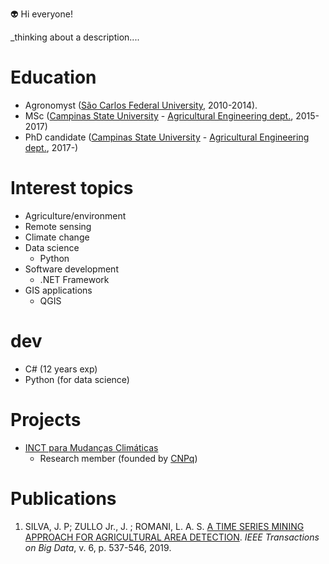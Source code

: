 :alien: Hi everyone!

_thinking about a description....

# Education
- Agronomyst ([São Carlos Federal University](https://www.cca.ufscar.br/pt-br), 2010-2014).
- MSc ([Campinas State University](https://www.unicamp.br/unicamp/english) - [Agricultural Engineering dept.](https://www.feagri.unicamp.br/portal/en/), 2015-2017)
- PhD candidate ([Campinas State University](https://www.unicamp.br/unicamp/english) - [Agricultural Engineering dept.](https://www.feagri.unicamp.br/portal/en/), 2017-)

# Interest topics
- Agriculture/environment
- Remote sensing
- Climate change
- Data science
  - Python
- Software development
  - .NET Framework
- GIS applications
  - QGIS

# dev
- C# (12 years exp)
- Python (for data science)

# Projects

- [INCT para Mudanças Climáticas](http://www.ccst.inpe.br/projetos/inct/)
  - Research member (founded by [CNPq](https://www.gov.br/cnpq/pt-br))

# Publications
1. SILVA, J. P; ZULLO Jr., J.  ; ROMANI, L. A. S. [A TIME SERIES MINING APPROACH FOR AGRICULTURAL AREA DETECTION](http://dx.doi.org/10.1109/TBDATA.2019.2913402). *IEEE Transactions on Big Data*, v. 6, p. 537-546, 2019.
